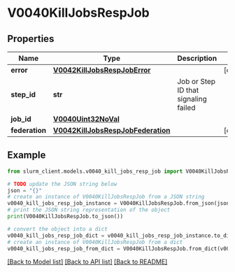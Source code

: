 # V0040KillJobsRespJob


## Properties

Name | Type | Description | Notes
------------ | ------------- | ------------- | -------------
**error** | [**V0042KillJobsRespJobError**](V0042KillJobsRespJobError.md) |  | [optional] 
**step_id** | **str** | Job or Step ID that signaling failed | 
**job_id** | [**V0040Uint32NoVal**](V0040Uint32NoVal.md) |  | 
**federation** | [**V0042KillJobsRespJobFederation**](V0042KillJobsRespJobFederation.md) |  | [optional] 

## Example

```python
from slurm_client.models.v0040_kill_jobs_resp_job import V0040KillJobsRespJob

# TODO update the JSON string below
json = "{}"
# create an instance of V0040KillJobsRespJob from a JSON string
v0040_kill_jobs_resp_job_instance = V0040KillJobsRespJob.from_json(json)
# print the JSON string representation of the object
print(V0040KillJobsRespJob.to_json())

# convert the object into a dict
v0040_kill_jobs_resp_job_dict = v0040_kill_jobs_resp_job_instance.to_dict()
# create an instance of V0040KillJobsRespJob from a dict
v0040_kill_jobs_resp_job_from_dict = V0040KillJobsRespJob.from_dict(v0040_kill_jobs_resp_job_dict)
```
[[Back to Model list]](../README.md#documentation-for-models) [[Back to API list]](../README.md#documentation-for-api-endpoints) [[Back to README]](../README.md)


